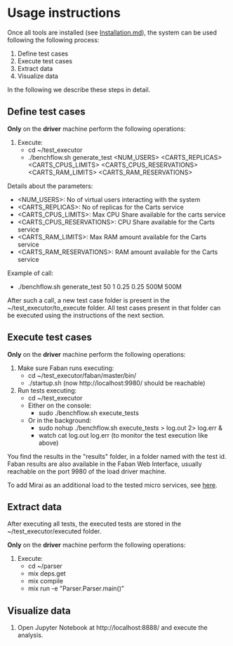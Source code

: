 # Usage instructions

Once all tools are installed (see [Installation.md](Installation.md)), the system can be used following the following process:

1. Define test cases
2. Execute test cases
3. Extract data
4. Visualize data

In the following we describe these steps in detail.

## Define test cases

**Only** on the **driver** machine perform the following operations:

1. Execute:
   - cd ~/test_executor
   - ./benchflow.sh generate_test <NUM_USERS> <CARTS_REPLICAS> <CARTS_CPUS_LIMITS> <CARTS_CPUS_RESERVATIONS> <CARTS_RAM_LIMITS> <CARTS_RAM_RESERVATIONS>
   
Details about the parameters:
- <NUM_USERS>: No of virtual users interacting with the system
- <CARTS_REPLICAS>: No of replicas for the Carts service
- <CARTS_CPUS_LIMITS>: Max CPU Share available for the carts service
- <CARTS_CPUS_RESERVATIONS>: CPU Share available for the Carts service 
- <CARTS_RAM_LIMITS>:  Max RAM amount available for the Carts service 
- <CARTS_RAM_RESERVATIONS>: RAM amount available for the Carts service 

Example of call: 
- ./benchflow.sh generate_test 50 1 0.25 0.25 500M 500M

After such a call, a new test case folder is present in the ~/test_executor/to_execute folder. All test cases present in that folder can be executed using the instructions of the next section.

## Execute test cases

**Only** on the **driver** machine perform the following operations:

1. Make sure Faban runs executing:
   - cd ~/test_executor/faban/master/bin/
   - ./startup.sh (now http://localhost:9980/ should be reachable)
2. Run tests executing:
   - cd ~/test_executor
   - Either on the console:
     - sudo ./benchflow.sh execute_tests
   - Or in the background: 
     - sudo nohup ./benchflow.sh execute_tests > log.out 2> log.err &
     - watch cat log.out log.err (to monitor the test execution like above)

You find the results in the "results" folder, in a folder named with the test id. Faban results are also available in the Faban Web Interface, usually reachable on the port 9980 of the load driver machine. 

To add Mirai as an additional load to the tested micro services, see [here](Mirai.md).

## Extract data

After executing all tests, the executed tests are stored in the ~/test_executor/executed folder. 

**Only** on the **driver** machine perform the following operations:

1. Execute:
   - cd ~/parser
   - mix deps.get 
   - mix compile
   - mix run -e "Parser.Parser.main()"

## Visualize data

1. Open Jupyter Notebook at http://localhost:8888/ and execute the analysis.